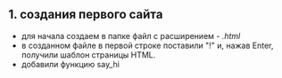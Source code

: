 ## 1. создания первого сайта
* для начала создаем в папке файл с расширением - *.html*
* в созданном файле в первой строке поставили "!" и, нажав Enter, получили шаблон страницы HTML.
* добавили функцию say_hi
